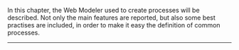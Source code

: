 In this chapter, the Web Modeler used to create processes will be described.
Not only the main features are reported, but also some best practises are included, in order to make it easy the definition of common processes.


                

---



